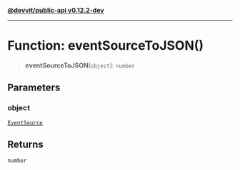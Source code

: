 [**@devvit/public-api v0.12.2-dev**](../../../../README.md)

---

# Function: eventSourceToJSON()

> **eventSourceToJSON**(`object`): `number`

## Parameters

### object

[`EventSource`](../../../../enumerations/EventSource.md)

## Returns

`number`
